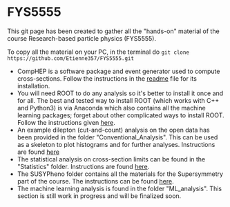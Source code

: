 # FYS5555

This git page has been created to gather all the "hands-on" material of the course Research-based particle physics (FYS5555).

To copy all the material on your PC, in the terminal do `git clone https://github.com/Etienne357/FYS5555.git`

- CompHEP is a software package and event generator used to compute cross-sections. Follow the instructions in the [readme](https://github.com/Etienne357/FYS5555/blob/master/CompHEP/README.md) file for its installation.
- You will need ROOT to do any analysis so it's better to install it once and for all. The best and tested way to install ROOT (which works with C++ and Python3) is via Anaconda which also contains all the machine learning packages; forget about other complicated ways to install ROOT. Follow the instructions given [here](https://github.com/Etienne357/FYS5555/blob/master/Anaconda_setup/README.md).
- An example dilepton (cut-and-count) analysis on the open data has been provided in the folder "Conventional_Analysis". This can be used as a skeleton to plot histograms and for further analyses. Instructions are found [here](https://github.com/Etienne357/FYS5555/blob/master/Conventional_Analysis/README.md)
- The statistical analysis on cross-section limits can be found in the "Statistics" folder. Instructions are found [here](https://github.com/Etienne357/FYS5555/blob/master/Statistics/README.md).
- The SUSYPheno folder contains all the materials for the Supersymmetry part of the course. The instructions can be found [here](https://github.com/Etienne357/FYS5555/blob/master/SUSYPheno/README.md). 
- The machine learning analysis is found in the folder "ML_analysis". This section is still work in progress and will be finalized soon.
